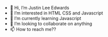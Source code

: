- 👋 Hi, I’m Justin Lee Edwards
- 👀 I’m interested in HTML CSS and Javascript
- 🌱 I’m currently learning Javascript
- 💞️ I’m looking to collaborate on anything
- 📫 How to reach me??

<!---
Governmentmf/Governmentmf is a ✨ special ✨ repository because its `README.md` (this file) appears on your GitHub profile.
You can click the Preview link to take a look at your changes.
--->
